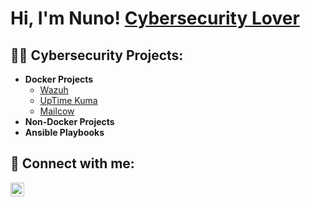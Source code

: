 <h1>Hi, I'm Nuno! <a href="https://www.linkedin.com/in/joshmadakor/">Cybersecurity Lover</a></h1>

<h2>👨‍💻 Cybersecurity Projects:</h2>

- <b>Docker Projects</b>
  - [Wazuh](https://github.com/nunof86/wazuh)
  - [UpTime Kuma](https://github.com/nunof86/uptimekuma)
  - [Mailcow](https://github.com/nunof86/mailcow)
- <b>Non-Docker Projects</b>
- <b>Ansible Playbooks</b>


<h2> 🤳 Connect with me:</h2>

[<img align="left" alt="JoshMadakor | Instagram" width="22px" src="https://cdn.jsdelivr.net/npm/simple-icons@v3/icons/instagram.svg" />][instagram]

[instagram]: https://www.instagram.com/nunofernandes86/
